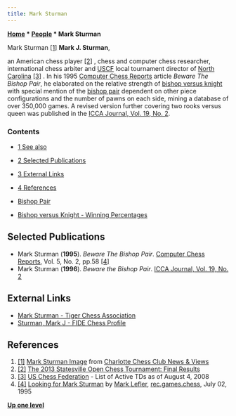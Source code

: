 ```yaml
---
title: Mark Sturman
---
```

**[Home](Home "Home") \* [People](People "People") \* Mark Sturman**



 [](http://www.charlottechess.com/MVC-002msF.jpg) Mark Sturman <a id="cite-note-1" href="#cite-ref-1">[1]</a> 
**Mark J. Sturman**,  

an American chess player <a id="cite-note-2" href="#cite-ref-2">[2]</a> , chess and computer chess researcher, international chess arbiter and [USCF](https://en.wikipedia.org/wiki/United_States_Chess_Federation) local tournament director of [North Carolina](https://en.wikipedia.org/wiki/North_Carolina) <a id="cite-note-3" href="#cite-ref-3">[3]</a> . In his 1995 [Computer Chess Reports](Computer_Chess_Reports "Computer Chess Reports") article *Beware The Bishop Pair*, he elaborated on the relative strength of [bishop versus knight](Bishop_versus_Knight "Bishop versus Knight") with special mention of the [bishop pair](Bishop_Pair "Bishop Pair") dependent on other piece configurations and the number of pawns on each side, mining a database of over 350,000 games. A revised version further covering two rooks versus queen was published in the [ICCA Journal, Vol. 19, No. 2](ICGA_Journal#19_2 "ICGA Journal"). 



### Contents


* [1 See also](#see-also)
* [2 Selected Publications](#selected-publications)
* [3 External Links](#external-links)
* [4 References](#references)






* [Bishop Pair](Bishop_Pair "Bishop Pair")
* [Bishop versus Knight - Winning Percentages](Bishop_versus_Knight#WinningPercantages "Bishop versus Knight")


## Selected Publications


* Mark Sturman (**1995**). *Beware The Bishop Pair*. [Computer Chess Reports](Computer_Chess_Reports "Computer Chess Reports"), Vol. 5, No. 2, pp.58 <a id="cite-note-4" href="#cite-ref-4">[4]</a>
* Mark Sturman (**1996**). *Beware the Bishop Pair*. [ICCA Journal, Vol. 19, No. 2](ICGA_Journal#19_2 "ICGA Journal")


## External Links


 * [Mark Sturman - Tiger Chess Association](http://tigerchessassn.doodlekit.com/gallery/image/1529713/6230583) 
* [Sturman, Mark J - FIDE Chess Profile](http://ratings.fide.com/card.phtml?event=2060400)


## References


1. <a id="cite-ref-1" href="#cite-note-1">[1]</a> [Mark Sturman Image](http://www.charlottechess.com/MVC-002msF.jpg) from [Charlotte Chess Club News & Views](http://www.charlottechess.com/index3-14-13.html)
2. <a id="cite-ref-2" href="#cite-note-2">[2]</a> [The 2013 Statesville Open Chess Tournament: Final Results](http://www.statesvillechess.com/so2013/so2013_Xtable.htm)
3. <a id="cite-ref-3" href="#cite-note-3">[3]</a> [US Chess Federation](http://archive.uschess.org/tds/tdlist.php) - List of Active TDs as of August 4, 2008
4. <a id="cite-ref-4" href="#cite-note-4">[4]</a> [Looking for Mark Sturman](https://groups.google.com/d/msg/rec.games.chess/xFCRAQIqvjw/OVFg2ezWYTYJ) by [Mark Lefler](Mark_Lefler "Mark Lefler"), [rec.games.chess](Computer_Chess_Forums "Computer Chess Forums"), July 02, 1995

**[Up one level](People "People")**







 
